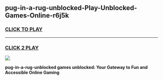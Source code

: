 
## pug-in-a-rug-unblocked-Play-Unblocked-Games-Online-r6j5k
<h3>
<a href="https://premium76.site?title=pug-in-a-rug-unblocked&ref=25A">CLICK TO PLAY</a></h3>
<hr>

<h3>
<a href="https://premium76.site?title=pug-in-a-rug-unblocked&ref=25A">CLICK 2 PLAY</a>
  
</h3>

<a href="https://premium76.site?title=pug-in-a-rug-unblocked&ref=25A"><img src="https://clearcache.store/games.png"></a>


**pug-in-a-rug-unblocked games unblocked: Your Gateway to Fun and Accessible Online Gaming**
